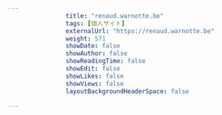 ---
                title: "renaud.warnotte.be"
                tags: [個人サイト]
                externalUrl: "https://renaud.warnotte.be"
                weight: 571
                showDate: false
                showAuthor: false
                showReadingTime: false
                showEdit: false
                showLikes: false
                showViews: false
                layoutBackgroundHeaderSpace: false
                ---

